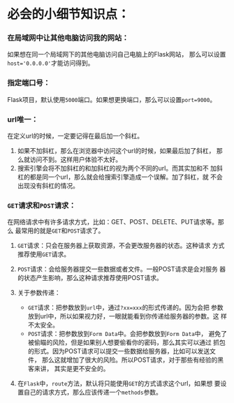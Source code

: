 # 必会的小细节知识点：
### 在局域网中让其他电脑访问我的网站：
如果想在同一个局域网下的其他电脑访问自己电脑上的Flask网站，
那么可以设置`host='0.0.0.0'`才能访问得到。

### 指定端口号：
Flask项目，默认使用`5000`端口。如果想更换端口，那么可以设置`port=9000`。

### url唯一：
在定义url的时候，一定要记得在最后加一个斜杠。
1. 如果不加斜杠，那么在浏览器中访问这个url的时候，如果最后加了斜杠，
那么就访问不到。这样用户体验不太好。
2. 搜索引擎会将不加斜杠的和加斜杠的视为两个不同的url。而其实加和不
加斜杠的都是同一个url，那么就会给搜索引擎造成一个误解。加了斜杠，就
不会出现没有斜杠的情况。

### `GET`请求和`POST`请求：
在网络请求中有许多请求方式，比如：GET、POST、DELETE、PUT请求等。那么
最常用的就是`GET`和`POST`请求了。
1. `GET`请求：只会在服务器上获取资源，不会更改服务器的状态。这种请求
方式推荐使用`GET`请求。

2. `POST`请求：会给服务器提交一些数据或者文件。一般POST请求是会对服务
器的状态产生影响，那么这种请求推荐使用POST请求。

3. 关于参数传递：
    * `GET`请求：把参数放到`url`中，通过`?xx=xxx`的形式传递的。因为会把
    参数放到url中，所以如果视力好，一眼就能看到你传递给服务器的参数。这
    样不太安全。
    * `POST`请求：把参数放到`Form Data`中。会把参数放到`Form Data`中，
    避免了被偷瞄的风险，但是如果别人想要偷看你的密码，那么其实可以通过
    抓包的形式。因为POST请求可以提交一些数据给服务器，比如可以发送文件，
    那么这就增加了很大的风险。所以POST请求，对于那些有经验的黑客来讲，
    其实是更不安全的。

4. 在`Flask`中，`route`方法，默认将只能使用`GET`的方式请求这个url，如果想
    要设置自己的请求方式，那么应该传递一个`methods`参数。